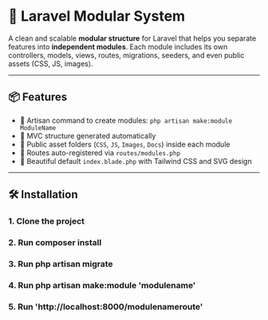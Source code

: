 # 🚀 Laravel Modular System

A clean and scalable **modular structure** for Laravel that helps you separate features into **independent modules**. Each module includes its own controllers, models, views, routes, migrations, seeders, and even public assets (CSS, JS, images).

---

## 📦 Features

- 🔧 Artisan command to create modules: `php artisan make:module ModuleName`
- 🧱 MVC structure generated automatically
- 📁 Public asset folders (`CSS`, `JS`, `Images`, `Docs`) inside each module
- 🔄 Routes auto-registered via `routes/modules.php`
- 🎨 Beautiful default `index.blade.php` with Tailwind CSS and SVG design

---

## 🛠️ Installation

### 1. Clone the project 
### 2. Run composer install
### 3. Run php artisan migrate
### 4. Run php artisan make:module 'modulename'
### 5. Run 'http://localhost:8000/modulenameroute'
